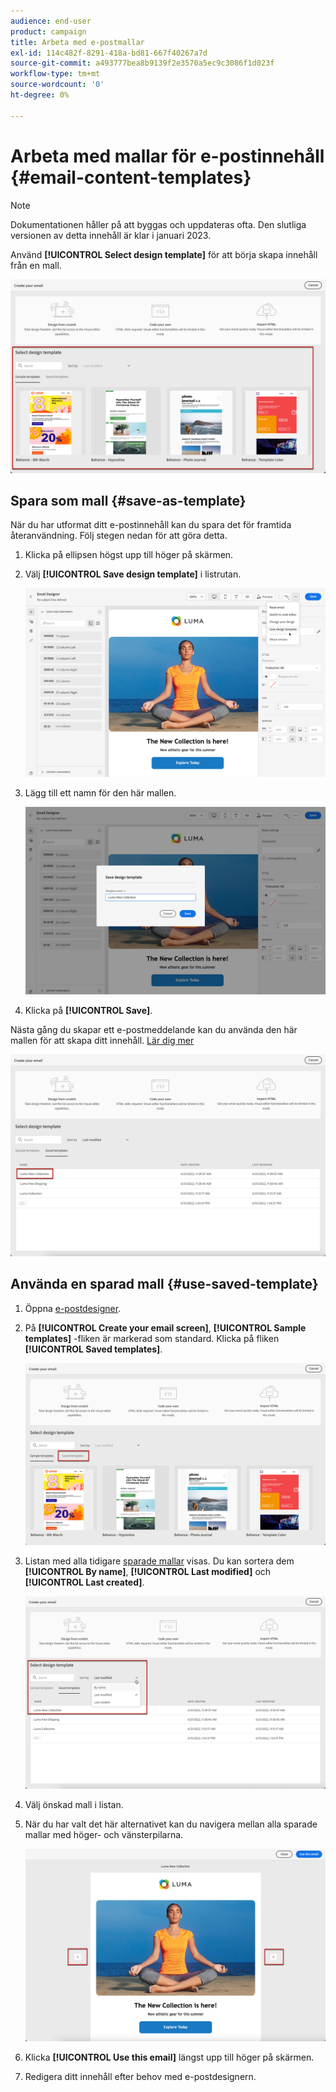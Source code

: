 ```yaml
---
audience: end-user
product: campaign
title: Arbeta med e-postmallar
exl-id: 114c482f-8291-418a-bd81-667f40267a7d
source-git-commit: a493777bea8b9139f2e3570a5ec9c3086f1d023f
workflow-type: tm+mt
source-wordcount: '0'
ht-degree: 0%

---
```


# Arbeta med mallar för e-postinnehåll {#email-content-templates}

>[!NOTE]
>
>Dokumentationen håller på att byggas och uppdateras ofta. Den slutliga versionen av detta innehåll är klar i januari 2023.

Använd **[!UICONTROL Select design template]** för att börja skapa innehåll från en mall.

![](assets/email_designer-templates.png)

## Spara som mall {#save-as-template}

När du har utformat ditt e-postinnehåll kan du spara det för framtida återanvändning. Följ stegen nedan för att göra detta.

1. Klicka på ellipsen högst upp till höger på skärmen.

1. Välj **[!UICONTROL Save design template]** i listrutan.

   ![](assets/email_designer-save-template.png)

1. Lägg till ett namn för den här mallen.

   ![](assets/email_designer-template-name.png)

1. Klicka på **[!UICONTROL Save]**.

Nästa gång du skapar ett e-postmeddelande kan du använda den här mallen för att skapa ditt innehåll. [Lär dig mer](#use-saved-template)

![](assets/email_designer-saved-template.png)

## Använda en sparad mall {#use-saved-template}

1. Öppna [e-postdesigner](create-email-content.md).

1. På **[!UICONTROL Create your email screen]**, **[!UICONTROL Sample templates]** -fliken är markerad som standard. Klicka på fliken **[!UICONTROL Saved templates]**.  

   ![](assets/email_designer-saved-templates-tab.png)

1. Listan med alla tidigare [sparade mallar](#save-as-template) visas. Du kan sortera dem **[!UICONTROL By name]**, **[!UICONTROL Last modified]** och **[!UICONTROL Last created]**.

   ![](assets/email_designer-saved-templates.png)

1. Välj önskad mall i listan.

1. När du har valt det här alternativet kan du navigera mellan alla sparade mallar med höger- och vänsterpilarna.

   ![](assets/email_designer-saved-templates-navigate.png)

1. Klicka **[!UICONTROL Use this email]** längst upp till höger på skärmen.

1. Redigera ditt innehåll efter behov med e-postdesignern.
